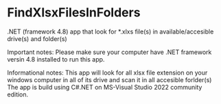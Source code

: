 # FindXlsxFilesInFolders
.NET (framework 4.8) app that look for *.xlxs file(s) in available/accesible drive(s) and folder(s)

Important notes:
Please make sure your computer have .NET framework versin 4.8 installed to run this app.

Informational notes:
This app will look for all xlsx file extension on your windows computer in all of its drive and scan it in all accesible forlder(s)
The app is build using C#.NET on MS-Visual Studio 2022 community edition.
